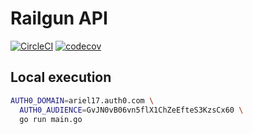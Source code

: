 # Railgun API
[![CircleCI](https://circleci.com/gh/ariel17/railgun/tree/master.svg?style=svg)](https://circleci.com/gh/ariel17/railgun/tree/master)
[![codecov](https://codecov.io/gh/ariel17/railgun/branch/master/graph/badge.svg?token=4IKZHQEA8G)](https://codecov.io/gh/ariel17/railgun)

## Local execution
```bash
AUTH0_DOMAIN=ariel17.auth0.com \
  AUTH0_AUDIENCE=GvJN0vB06vn5flX1ChZeEfteS3KzsCx60 \
  go run main.go
```
